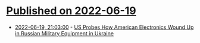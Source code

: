 # [Published on 2022-06-19](index.md)

* [2022-06-19, 21:03:00](https://news.slashdot.org/story/22/06/19/210244/us-probes-how-american-electronics-wound-up-in-russian-military-equipment-in-ukraine?utm_source=rss1.0mainlinkanon&utm_medium=feed) - [US Probes How American Electronics Wound Up in Russian Military Equipment in Ukraine](https://news.slashdot.org/story/22/06/19/210244/us-probes-how-american-electronics-wound-up-in-russian-military-equipment-in-ukraine?utm_source=rss1.0mainlinkanon&utm_medium=feed)
